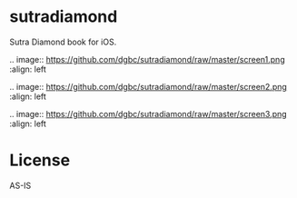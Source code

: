 sutradiamond
============

Sutra Diamond book for iOS.

.. image:: https://github.com/dgbc/sutradiamond/raw/master/screen1.png
   :align: left

.. image:: https://github.com/dgbc/sutradiamond/raw/master/screen2.png
   :align: left

.. image:: https://github.com/dgbc/sutradiamond/raw/master/screen3.png
   :align: left


License
=======
AS-IS